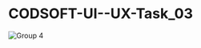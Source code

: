 # CODSOFT-UI--UX-Task_03
![Group 4](https://github.com/WarishaMusharraf25/CODSOFT-UI--UX-Task_03/assets/99710421/73132bda-1418-4800-a85c-4ab632f6e982)
